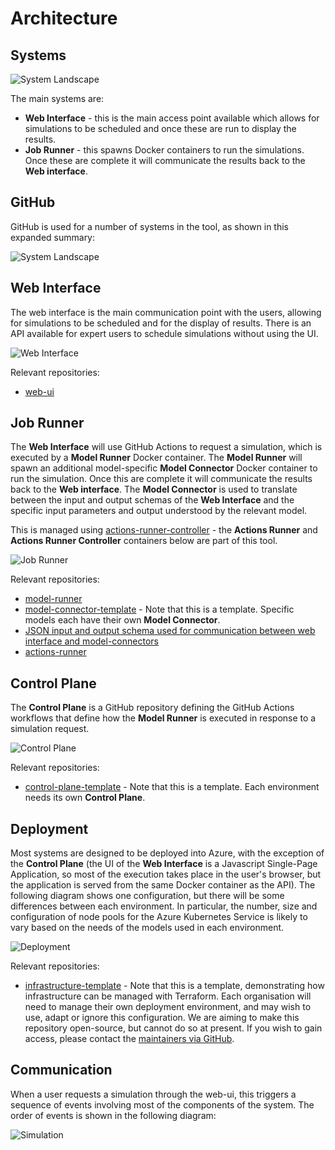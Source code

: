 # Architecture

## Systems

![System Landscape](assets/diagrams/structurizr-SystemLandscapeSummary.png)

The main systems are:

* **Web Interface** - this is the main access point available which allows for simulations to be scheduled and once these are run to display the results.
* **Job Runner** - this spawns Docker containers to run the simulations. Once these are complete it will communicate the results back to the **Web interface**.

## GitHub

GitHub is used for a number of systems in the tool, as shown in this expanded summary:

![System Landscape](assets/diagrams/structurizr-SystemLandscape.png)

## Web Interface

The web interface is the main communication point with the users, allowing for simulations to be scheduled and for the display of results.
There is an API available for expert users to schedule simulations without using the UI.

![Web Interface](assets/diagrams/structurizr-WebInterface-Container.png)

Relevant repositories:

* [web-ui](https://github.com/covid-policy-modelling/web-ui)

## Job Runner

The **Web Interface** will use GitHub Actions to request a simulation, which is executed by a **Model Runner** Docker container.
The **Model Runner** will spawn an additional model-specific **Model Connector** Docker container to run the simulation. Once this are complete it will communicate the results back to the **Web interface**.
The **Model Connector** is used to translate between the input and output schemas of the **Web Interface** and the specific input parameters and output understood by the relevant model.

This is managed using [actions-runner-controller](https://github.com/actions-runner-controller/actions-runner-controller) - the **Actions Runner** and **Actions Runner Controller** containers below are part of this tool.

![Job Runner](assets/diagrams/structurizr-JobRunner-Container.png)

Relevant repositories:

* [model-runner](https://github.com/covid-policy-modelling/model-runner)
* [model-connector-template](https://github.com/covid-policy-modelling/model-connector-template) - Note that this is a template. Specific models each have their own **Model Connector**.
* [JSON input and output schema used for communication between web interface and model-connectors](https://github.com/covid-policy-modelling/schemas/tree/main/schema)
* [actions-runner](https://github.com/covid-policy-modelling/actions-runner)

## Control Plane

The **Control Plane** is a GitHub repository defining the GitHub Actions workflows that define how the **Model Runner** is executed in response to a simulation request.

![Control Plane](assets/diagrams/structurizr-ControlPlane-SystemContext.png)

Relevant repositories:

* [control-plane-template](https://github.com/covid-policy-modelling/control-plane-template) - Note that this is a template. Each environment needs its own **Control Plane**.

## Deployment

Most systems are designed to be deployed into Azure, with the exception of the **Control Plane** (the UI of the **Web Interface** is a Javascript Single-Page Application, so most of the execution takes place in the user's browser, but the application is served from the same Docker container as the API).
The following diagram shows one configuration, but there will be some differences between each environment.
In particular, the number, size and configuration of node pools for the Azure Kubernetes Service is likely to vary based on the needs of the models used in each environment.

![Deployment](assets/diagrams/structurizr-Production-Deployment.png)

Relevant repositories:

* [infrastructure-template](https://github.com/covid-policy-modelling/infrastructure-template) - Note that this is a template, demonstrating how infrastructure can be managed with Terraform. Each organisation will need to manage their own deployment environment, and may wish to use, adapt or ignore this configuration. We are aiming to make this repository open-source, but cannot do so at present. If you wish to gain access, please contact the [maintainers via GitHub](https://github.com/orgs/covid-policy-modelling/people).

## Communication

When a user requests a simulation through the web-ui, this triggers a sequence of events involving most of the components of the system.
The order of events is shown in the following diagram:

![Simulation](assets/diagrams/structurizr-simulation.png)
